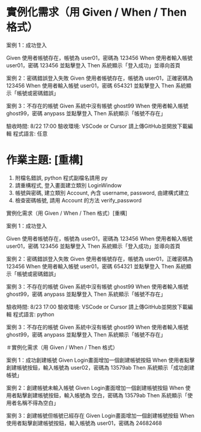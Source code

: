 # 實例化需求（用 Given / When / Then 格式）


案例 1：成功登入

Given 使用者帳號存在，帳號為 user01，密碼為 123456
When 使用者輸入帳號 user01，密碼 123456 並點擊登入
Then 系統顯示「登入成功」並導向首頁

案例 2：密碼錯誤登入失敗
Given 使用者帳號存在，帳號為 user01，正確密碼為 123456
When 使用者輸入帳號 user01，密碼 654321 並點擊登入
Then 系統顯示「帳號或密碼錯誤」

案例 3：不存在的帳號
Given 系統中沒有帳號 ghost99
When 使用者輸入帳號 ghost99，密碼 anypass 並點擊登入
Then 系統顯示「帳號不存在」

驗收時間: 8/22 17:00
驗收環境: VSCode or Cursor
請上傳GitHub並開放下載編輯
程式語言: 任意

# 作業主題: [重構]
1. 附檔名錯誤, python 程式副檔名請用 py
2. 請重構程式, 登入畫面建立類別 LoginWindow
3. 帳號與密碼, 建立類別 Account, 內含 username, password, 由建構式建立
4. 檢查密碼帳號, 請用 Account 的方法 verify_password


實例化需求（用 Given / When / Then 格式）[重構]


案例 1：成功登入

Given 使用者帳號存在，帳號為 user01，密碼為 123456
When 使用者輸入帳號 user01，密碼 123456 並點擊登入
Then 系統顯示「登入成功」並導向首頁

案例 2：密碼錯誤登入失敗
Given 使用者帳號存在，帳號為 user01，正確密碼為 123456
When 使用者輸入帳號 user01，密碼 654321 並點擊登入
Then 系統顯示「帳號或密碼錯誤」

案例 3：不存在的帳號
Given 系統中沒有帳號 ghost99
When 使用者輸入帳號 ghost99，密碼 anypass 並點擊登入
Then 系統顯示「帳號不存在」

驗收時間: 8/23 17:00
驗收環境: VSCode or Cursor
請上傳GitHub並開放下載編輯
程式語言: python

案例 3：不存在的帳號
Given 系統中沒有帳號 ghost99
When 使用者輸入帳號 ghost99，密碼 anypass 並點擊登入
Then 系統顯示「帳號不存在」

＃實例化需求（用 Given / When / Then 格式）


案例 1：成功創建帳號
Given Login畫面增加一個創建帳號按鈕
When 使用者點擊創建帳號按鈕，輸入帳號為 user02，密碼為 13579ab
Then 系統顯示「成功創建帳號」

案例 2：創建帳號未輸入帳號
Given Login畫面增加一個創建帳號按鈕
When 使用者點擊創建帳號按鈕，輸入帳號為 空白，密碼為 13579ab
Then 系統顯示「使用者名稱不得為空白」

案例 3：創建帳號但帳號已經存在
Given Login畫面增加一個創建帳號按鈕
When 使用者點擊創建帳號按鈕，輸入帳號為 user01，密碼為 24682468
